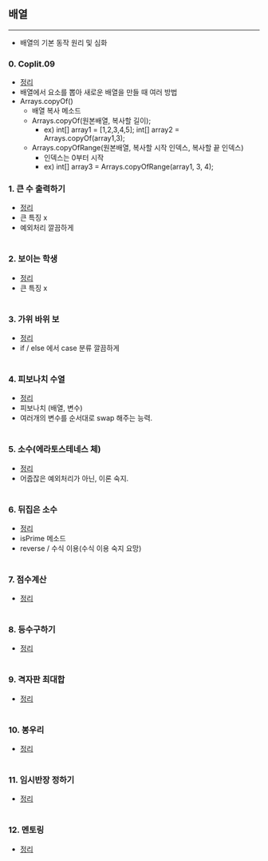 ## 배열
-----------------------------------------------------
- 배열의 기본 동작 원리 및 심화

### 0. Coplit.09
- [정리](https://github.com/ssu18/TIL/blob/main/Inflearn/Array/Coplit.09.md)
- 배열에서 요소를 뽑아 새로운 배열을 만들 때 여러 방법
- Arrays.copyOf()
  - 배열 복사 메소드
  - Arrays.copyOf(원본배열, 복사할 길이);
    - ex) int[] array1 = [1,2,3,4,5]; int[] array2 = Arrays.copyOf(array1,3);
  - Arrays.copyOfRange(원본배열, 복사할 시작 인덱스, 복사할 끝 인덱스)
    - 인덱스는 0부터 시작
    - ex) int[] array3 = Arrays.copyOfRange(array1, 3, 4);

### 1. 큰 수 출력하기
- [정리](https://github.com/ssu18/TIL/blob/main/Inflearn/Array/P1.md)
- 큰 특징 x
- 예외처리 깔끔하게
<br><br>

### 2. 보이는 학생
- [정리](https://github.com/ssu18/TIL/blob/main/Inflearn/Array/P2.md)
- 큰 특징 x
<br><br>

### 3. 가위 바위 보
- [정리](https://github.com/ssu18/TIL/blob/main/Inflearn/Array/P3.md)
- if / else 에서 case 분류 깔끔하게
<br><br>

### 4. 피보나치 수열
- [정리](https://github.com/ssu18/TIL/blob/main/Inflearn/Array/P4.md)
- 피보나치 (배열, 변수)
- 여러개의 변수를 순서대로 swap 해주는 능력.
<br><br>

### 5. 소수(에라토스테네스 체)
- [정리](https://github.com/ssu18/TIL/blob/main/Inflearn/Array/P5.md)
- 어줍잖은 예외처리가 아닌, 이론 숙지.
<br><br>

### 6. 뒤집은 소수
- [정리](https://github.com/ssu18/TIL/blob/main/Inflearn/Array/P6.md)
- isPrime 메소드
- reverse / 수식 이용(수식 이용 숙지 요망)
<br><br>

### 7. 점수계산
- [정리]()
<br><br>

### 8. 등수구하기
- [정리]()
<br><br>

### 9. 격자판 최대합
- [정리]()
<br><br>

### 10. 봉우리
- [정리]()
<br><br>

### 11. 임시반장 정하기
- [정리]()
<br><br>

### 12. 멘토링
- [정리]()
<br><br>
